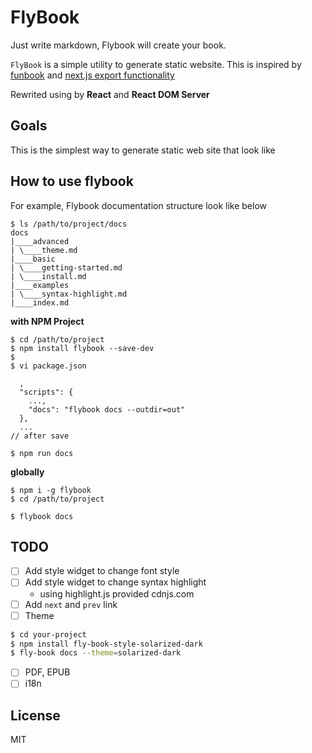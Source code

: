 # FlyBook
Just write markdown, Flybook will create your book.

`FlyBook` is a simple utility to generate static website. This is inspired by [funbook](https://funbook.js.org/) and [next.js export functionality](https://zeit.co/blog/next)

Rewrited using by **React** and **React DOM Server**

## Goals
This is the simplest way to generate static web site that look like

## How to use flybook

For example, Flybook documentation structure look like below
```
$ ls /path/to/project/docs
docs
|____advanced
| \____theme.md
|____basic
| \____getting-started.md
| \____install.md
|____examples
| \____syntax-highlight.md
|____index.md
```

**with NPM Project**
```
$ cd /path/to/project
$ npm install flybook --save-dev
$
$ vi package.json

  ,
  "scripts": {
    ...,
    "docs": "flybook docs --outdir=out"
  },
  ...
// after save

$ npm run docs
```


**globally**
```
$ npm i -g flybook
$ cd /path/to/project

$ flybook docs
```

## TODO
- [ ] Add style widget to change font style
- [ ] Add style widget to change syntax highlight
  - using highlight.js provided cdnjs.com
- [ ] Add `next` and `prev` link
- [ ] Theme
```bash
$ cd your-project
$ npm install fly-book-style-solarized-dark
$ fly-book docs --theme=solarized-dark
```
- [ ] PDF, EPUB
- [ ] i18n

## License
MIT